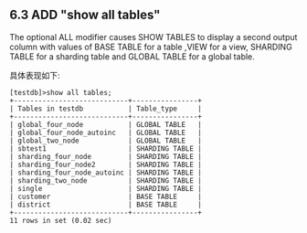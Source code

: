 ## 6.3 ADD "show all tables"
The optional ALL modifier causes SHOW TABLES to display a second output column with values of BASE TABLE for a table ,VIEW for a view, SHARDING TABLE for a sharding table and GLOBAL TABLE for a global table.

具体表现如下:

	
	[testdb]>show all tables;
	+----------------------------+----------------+
	| Tables in testdb           | Table_type     |
	+----------------------------+----------------+
	| global_four_node           | GLOBAL TABLE   |
	| global_four_node_autoinc   | GLOBAL TABLE   |
	| global_two_node            | GLOBAL TABLE   |
	| sbtest1                    | SHARDING TABLE |
	| sharding_four_node         | SHARDING TABLE |
	| sharding_four_node2        | SHARDING TABLE |
	| sharding_four_node_autoinc | SHARDING TABLE |
	| sharding_two_node          | SHARDING TABLE |
	| single                     | SHARDING TABLE | 
	| customer                   | BASE TABLE     |
	| district                   | BASE TABLE     |
	+----------------------------+----------------+
	11 rows in set (0.02 sec)

